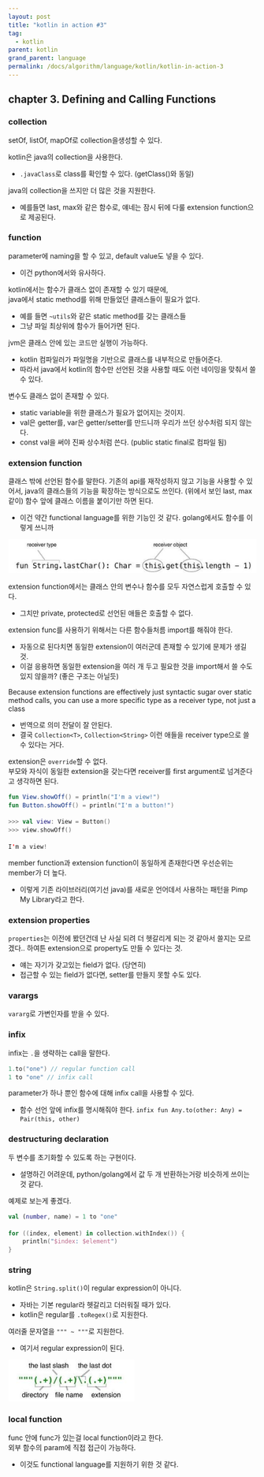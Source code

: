 ```yaml
---
layout: post
title: "kotlin in action #3"
tag:
  - kotlin
parent: kotlin
grand_parent: language
permalink: /docs/algorithm/language/kotlin/kotlin-in-action-3
---
```


## chapter 3. Defining and Calling Functions

### collection

setOf, listOf, mapOf로 collection을생성할 수 있다.

kotlin은 java의 collection을 사용한다.
- `.javaClass`로 class를 확인할 수 있다. (getClass()와 동일)

java의 collection을 쓰지만 더 많은 것을 지원한다.
- 예를들면 last, max와 같은 함수로, 얘네는 잠시 뒤에 다룰 extension function으로 제공된다.

### function

parameter에 naming을 할 수 있고, default value도 넣을 수 있다.
- 이건 python에서와 유사하다.

kotlin에서는 함수가 클래스 없이 존재할 수 있기 때문에,  
java에서 static method를 위해 만들었던 클래스들이 필요가 없다.
- 예를 들면 `~utils`와 같은 static method를 갖는 클래스들
- 그냥 파일 최상위에 함수가 들어가면 된다.

jvm은 클래스 안에 있는 코드만 실행이 가능하다.
- kotlin 컴파일러가 파일명을 기반으로 클래스를 내부적으로 만들어준다.
- 따라서 java에서 kotlin의 함수만 선언된 것을 사용할 때도 이런 네이밍을 맞춰서 쓸 수 있다.

변수도 클래스 없이 존재할 수 있다.
- static variable을 위한 클래스가 필요가 없어지는 것이지.
- val은 getter를, var은 getter/setter를 만드니까 우리가 쓰던 상수처럼 되지 않는다.
- const val을 써야 진짜 상수처럼 쓴다. (public static final로 컴파일 됨)

### extension function

클래스 밖에 선언된 함수를 말한다.
기존의 api를 재작성하지 않고 기능을 사용할 수 있어서, java의 클래스들의 기능을 확장하는 방식으로도 쓰인다. (위에서 보인 last, max 같이)
함수 앞에 클래스 이름을 붙이기만 하면 된다.
- 이건 약간 functional language를 위한 기능인 것 같다. golang에서도 함수를 이렇게 쓰니까

![extension-function](/images/post/kotlin_in_action/3_1.JPG)

extension function에서는 클래스 안의 변수나 함수를 모두 자연스럽게 호출할 수 있다.
- 그치만 private, protected로 선언된 애들은 호출할 수 없다.

extension func를 사용하기 위해서는 다른 함수들처름 import를 해줘야 한다.
- 자동으로 된다치면 동일한 extension이 여러군데 존재할 수 있기에 문제가 생길 것.
- 이걸 응용하면 동일한 extension을 여러 개 두고 필요한 것을 import해서 쓸 수도 있지 않을까? (좋은 구조는 아닐듯)

Because extension functions are effectively just syntactic sugar over static method
calls, you can use a more specific type as a receiver type, not just a class
- 번역으로 의미 전달이 잘 안된다.
- 결국 `Collection<T>`, `Collection<String>` 이런 애들을 receiver type으로 쓸 수 있다는 거다.

extension은 `override`할 수 없다.  
부모와 자식이 동일한 extension을 갖는다면 receiver를 first argument로 넘겨준다고 생각하면 된다.  
```kotlin
fun View.showOff() = println("I'm a view!")
fun Button.showOff() = println("I'm a button!")

>>> val view: View = Button()
>>> view.showOff()

I'm a view!
```

member function과 extension function이 동일하게 존재한다면 우선순위는 member가 더 높다.

* 이렇게 기존 라이브러리(여기선 java)를 새로운 언어데서 사용하는 패턴을 Pimp My Library라고 한다.

### extension properties

`properties`는 이전에 봤던건데 난 사실 되려 더 헷갈리게 되는 것 같아서 쓸지는 모르겠다..
하여튼 extension으로 property도 만들 수 있다는 것.
- 얘는 자기가 갖고있는 field가 없다. (당연히)
- 접근할 수 있는 field가 없다면, setter를 만들지 못할 수도 있다.

### varargs

`vararg`로 가변인자를 받을 수 있다.

### infix

infix는 `.`을 생략하는 call을 말한다.  
```kotlin
1.to("one") // regular function call
1 to "one" // infix call
```

parameter가 하나 뿐인 함수에 대해 infix call을 사용할 수 있다.  
- 함수 선언 앞에 infix를 명시해줘야 한다.
`infix fun Any.to(other: Any) = Pair(this, other)`

### destructuring declaration

두 변수를 초기화할 수 있도록 하는 구현이다.
- 설명하긴 어려운데, python/golang에서 값 두 개 반환하는거랑 비슷하게 쓰이는 것 같다.

예제로 보는게 좋겠다.
```kotlin
val (number, name) = 1 to "one"

for ((index, element) in collection.withIndex()) {
    println("$index: $element")
}
```

### string

kotlin은 `String.split()`이 regular expression이 아니다.
- 자바는 기본 regular라 헷갈리고 더러워질 때가 있다.
- kotlin은 regular를 `.toRegex()`로 지원한다.

여러줄 문자열을 `""" ~ """`로 지원한다.
- 여기서 regular expression이 된다.

![triple-quota](/images/post/kotlin_in_action/3_2.JPG)

### local function

func 안에 func가 있는걸 local function이라고 한다.  
외부 함수의 param에 직접 접근이 가능하다.
- 이것도 functional language를 지원하기 위한 것 같다.
